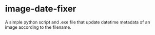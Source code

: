# image-date-fixer
 A simple python script and .exe file that update datetime metadata of an image according to the filename.

